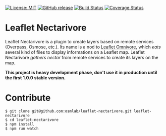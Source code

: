 [![License: MIT](https://img.shields.io/badge/license-MIT-blue.svg)](https://opensource.org/licenses/MIT)
[![GitHub release](https://img.shields.io/github/release/osmlab/leaflet-nectarivore.svg)](https://github.com/osmlab/leaflet-nectarivore/releases)
[![Build Status](https://api.travis-ci.org/osmlab/leaflet-nectarivore.svg?branch=develop)](http://travis-ci.org/osmlab/leaflet-nectarivore)
[![Coverage Status](https://coveralls.io/repos/github/osmlab/leaflet-nectarivore/badge.svg?branch=develop)](https://coveralls.io/github/osmlab/leaflet-nectarivore?branch=develop)

# Leaflet Nectarivore

Leaflet Nectarivore is a plugin to create layers based on remote services (Overpass, Osmose, etc.). Its name is a nod to [Leaflet Omnivore](https://github.com/mapbox/leaflet-omnivore), which _eats_ several kind of files to display informations on a Leaflet map. Leaflet Nectarivore _gathers nectar_ from remote services to create its layers on the map.


**This project is heavy development phase, don't use it in production until the first 1.0.0 stable version.**


# Contribute

```
$ git clone git@github.com:osmlab/leaflet-nectarivore.git leaflet-nectarivore
$ cd leaflet-nectarivore
$ npm install
$ npm run watch
```
